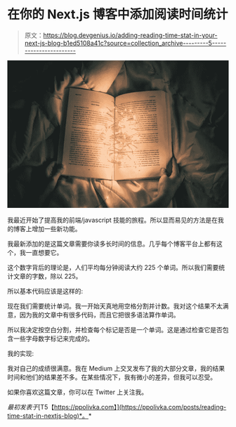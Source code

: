 # 在你的 Next.js 博客中添加阅读时间统计

> 原文：<https://blog.devgenius.io/adding-reading-time-stat-in-your-next-js-blog-b1ed5108a41c?source=collection_archive---------5----------------------->

![](img/316ad79c2bd0e0d3cc84b37346c9fa8c.png)

我最近开始了提高我的前端/javascript 技能的旅程。所以显而易见的方法是在我的博客上增加一些新功能。

我最新添加的是这篇文章需要你读多长时间的信息。几乎每个博客平台上都有这个，我一直想要它。

这个数字背后的理论是，人们平均每分钟阅读大约 225 个单词。所以我们需要统计文章的字数，除以 225。

所以基本代码应该是这样的:

现在我们需要统计单词。我一开始天真地用空格分割并计数。我对这个结果不太满意，因为我的文章中有很多代码，而且它把很多语法算作单词。

所以我决定按空白分割，并检查每个标记是否是一个单词。这是通过检查它是否包含一些字母数字标记来完成的。

我的实现:

我对自己的成绩很满意。我在 Medium 上交叉发布了我的大部分文章，我的结果时间和他们的结果差不多。在某些情况下，我有微小的差异，但我可以忍受。

如果你喜欢这篇文章，你可以在 Twitter 上关注我。

*最初发表于*[T5【https://ppolivka.com】](https://ppolivka.com/posts/reading-time-stat-in-nextjs-blog)*。*